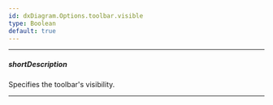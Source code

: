 ```yaml
---
id: dxDiagram.Options.toolbar.visible
type: Boolean
default: true
---
```

---
##### shortDescription
Specifies the toolbar's visibility.

---
